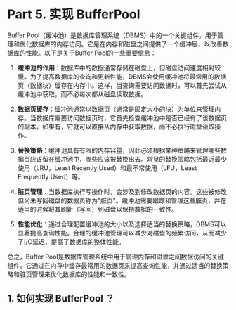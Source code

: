 # Part 5. 实现 BufferPool

Buffer Pool（缓冲池）是数据库管理系统（DBMS）中的一个关键组件，用于管理和优化数据库的内存访问。它是在内存和磁盘之间提供了一个缓冲层，以改善数据库的性能。以下是关于Buffer Pool的一些重要信息：

1. **缓冲池的作用**：数据库中的数据通常存储在磁盘上，但磁盘访问速度相对较慢。为了提高数据库的查询和更新性能，DBMS会使用缓冲池将最常用的数据页（数据块）缓存在内存中。这样，当查询需要访问数据时，可以首先尝试从缓冲池中获取，而不必每次都从磁盘读取数据。

2. **数据页缓存**：缓冲池通常以数据页（通常是固定大小的块）为单位来管理内存。当数据库需要访问数据页时，它首先检查缓冲池中是否已经有了该数据页的副本。如果有，它就可以直接从内存中获取数据，而不必执行磁盘读取操作。

3. **替换策略**：缓冲池具有有限的内存容量，因此必须根据某种策略来管理哪些数据页应该留在缓冲池中，哪些应该被替换出去。常见的替换策略包括最近最少使用（LRU，Least Recently Used）和最不常使用（LFU，Least Frequently Used）等。

4. **脏页管理**：当数据库执行写操作时，会涉及到修改数据页的内容。这些被修改但尚未写回磁盘的数据页称为"脏页"。缓冲池需要跟踪和管理这些脏页，并在适当的时候将其刷新（写回）到磁盘以保持数据的一致性。

5. **性能优化**：通过合理配置缓冲池的大小以及选择适当的替换策略，DBMS可以显著提高查询性能。合理的缓冲池管理可以减少对磁盘的频繁访问，从而减少了I/O延迟，提高了数据库的整体性能。

总之，Buffer Pool是数据库管理系统中用于管理内存和磁盘之间数据访问的关键组件。它通过在内存中缓存最常用的数据页来提高查询性能，并通过适当的替换策略和脏页管理来优化数据库的性能和一致性。

## 1. 如何实现 BufferPool ？
